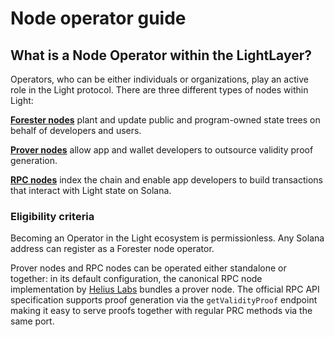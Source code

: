 # Node operator guide

## What is a Node Operator within the LightLayer?[​](https://docs.eigenlayer.xyz/eigenlayer/operator-guides/operator-introduction#what-is-a-node-operator-within-eigenlayer) <a href="#what-is-a-node-operator-within-eigenlayer" id="what-is-a-node-operator-within-eigenlayer"></a>

Operators, who can be either individuals or organizations, play an active role in the Light protocol. There are three different types of nodes within Light:

[**Forester nodes**](run-a-node/forester-nodes.md) plant and update public and program-owned state trees on behalf of developers and users.

[**Prover nodes**](run-a-node/prover-nodes.md) allow app and wallet developers to outsource validity proof generation.

[**RPC nodes**](run-a-node/rpc-nodes.md) index the chain and enable app developers to build transactions that interact with Light state on Solana.

### Eligibility criteria&#x20;

Becoming an Operator in the Light ecosystem is permissionless. Any Solana address can register as a Forester node operator.&#x20;

Prover nodes and RPC nodes can be operated either standalone or together: in its default configuration, the canonical RPC node implementation by [Helius Labs](https://github.com/helius-labs/photon) bundles a prover node. The official RPC API specification supports proof generation via the `getValidityProof` endpoint making it easy to serve proofs together with regular PRC methods via the same port.








